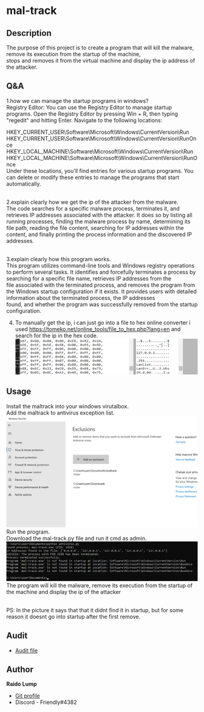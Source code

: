 # mal-track

## Description

The purpose of this project is to create a program that will kill the malware, remove its execution from the startup of the machine,<br>
stops and removes it from the virtual machine and display the ip address of the attacker.<br>

## Q&A

1.how we can manage the startup programs in windows?<br>
Registry Editor: You can use the Registry Editor to manage startup programs. Open the Registry Editor by pressing Win + R, then typing "regedit" and hitting Enter. Navigate to the following locations:<br>

HKEY_CURRENT_USER\Software\Microsoft\Windows\CurrentVersion\Run<br>
HKEY_CURRENT_USER\Software\Microsoft\Windows\CurrentVersion\RunOnce<br>
HKEY_LOCAL_MACHINE\Software\Microsoft\Windows\CurrentVersion\Run<br>
HKEY_LOCAL_MACHINE\Software\Microsoft\Windows\CurrentVersion\RunOnce<br>
Under these locations, you'll find entries for various startup programs. You can delete or modify these entries to manage the programs that start automatically.<br><br>

2.explain clearly how we get the ip of the attacker from the malware.<br>
The code searches for a specific malware process, terminates it, and retrieves IP addresses associated with the attacker. It does so by listing all running processes, finding the malware process by name, determining its <br>file path, reading the file content, searching for IP addresses within the content, and finally printing the process information and the discovered IP addresses.<br><br>

3.explain clearly how this program works.    <br>
This program utilizes command-line tools and Windows registry operations to perform several tasks. It identifies and forcefully terminates a process by searching for a specific file name, retrieves IP addresses from the <br>file associated with the terminated process, and removes the program from the Windows startup configuration if it exists. It provides users with detailed information about the terminated process, the IP addresses <br>found, and whether the program was successfully removed from the startup configuration.<br>

4. To manually get the ip, i can just go into a file to hex online converter i used https://tomeko.net/online_tools/file_to_hex.php?lang=en and search for the ip in the hex code.<br>
![Alt text](image-2.png) <br>

## Usage

Install the maltrack into your windows virutalbox.<br>
Add the maltrack to antivirus exception list.<br>
![Alt text](image.png) <br>
Run the program. <br>
Download the mal-track.py file and run it cmd as admin. <br>
![Alt text](image-1.png) <br>
The program will kill the malware, remove its execution from the startup of the machine and display the ip of the attacker<br><br>

PS: In the picture it says that that it didnt find it in startup, but for some reason it doesnt go into startup after the first remove.<br>





## Audit

- [Audit file](https://github.com/01-edu/public/tree/master/subjects/cybersecurity/mal-track/audit)

## Author

**Raido Lump**
- [Git profile](https://01.kood.tech/git/raidoxd "raidoxd")
- Discord - Friendly#4382